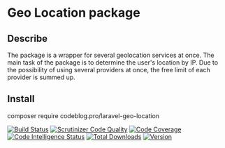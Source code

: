 Geo Location package
==============
Describe
---------
The package is a wrapper for several geolocation services at once. 
The main task of the package is to determine the user's location by IP. 
Due to the possibility of using several providers at once,
 the free limit of each provider is summed up.

Install
---------
composer require codeblog.pro/laravel-geo-location


[![Build Status](https://travis-ci.org/PanovAlexey/geo-location.svg?branch=master)](https://travis-ci.org/PanovAlexey/geo-location) 
[![Scrutinizer Code Quality](https://scrutinizer-ci.com/g/PanovAlexey/geo-location/badges/quality-score.png?b=master)](https://scrutinizer-ci.com/g/PanovAlexey/geo-location/?branch=master)
[![Code Coverage](https://scrutinizer-ci.com/g/PanovAlexey/geo-location/badges/coverage.png?b=master)](https://scrutinizer-ci.com/g/PanovAlexey/geo-location/?branch=master)
[![Code Intelligence Status](https://scrutinizer-ci.com/g/PanovAlexey/geo-location/badges/code-intelligence.svg?b=master)](https://scrutinizer-ci.com/code-intelligence)
[![Total Downloads](https://poser.pugx.org/codeblog.pro/laravel-geo-location/downloads)](//packagist.org/packages/codeblog.pro/laravel-geo-location)
[![Version](https://poser.pugx.org/codeblog.pro/laravel-geo-location/version)](//packagist.org/packages/codeblog.pro/laravel-geo-location)